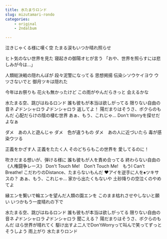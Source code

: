 ```yaml
---
title: 水たまりロンド
slug: mizutamari-rondo
categories:
    - original
    - 2ndalbum

---
```


泣きじゃくる様に嘆く空
たまる涙もいつか晴れ照らせ

ヒト気のない世界を見た
寝起きの御陽オヒが言う
「おや、世界を照らすには悲しみが今は…」

人類総決戦の隠れんぼが
段々泥警になってる
思想掲揚 伝染シソウケイヨウ ウツさないでと
御月ツキは隠れた

今年はお祭りも
花火も無かったけど
この雨がやんだらきっと
会えるかな

水たまる空、跳びはねるロンド
誰も彼もが本当は欲しがってる
限りない自由の音ネ
♪ドンシャロラ ♪ドンシャロラ 返してよ！
陽だまりはそうさ、ボクらのもんだ
心配だらけの陰の棲む世界
あぁ、もう、これじゃ…
Don't Worryを探せだよなぁ

ダメ　あの人と遊んじゃ
ダメ　色が違うもの
ダメ　あの人に近づいたら
毒が感染ウツる

正義をかざす人
正義をたたく人
そのどちらもこの世界を
愛してるのに！

吹きだまる想いが、弾ける様に
誰も彼もが人を責め合ってる
終わらない自由の《人権闘争レース》
Don't Touch Me!　Don't Touch Me!　もうI Can't Breathe!
こだわりのDistance、たまらないもんだ
♥アイを逆手に人を♠ツキサスの？
あぁ、もう、これじゃ…
家から出たくもないや
土砂降りの空泣くのやめてよ

縁エンを繋いで輪エンを望んだ人類の園エンを
このまま枯れさせやしないと願い
いつかもう一度晴れの下で

水たまる空、跳びはねるロンド
誰も彼もが本当は欲しがってる
限りない自由の音ネ
♪ドンシャロラ ♪ドンシャロラ 聞こえる？
陽だまりはそうさ、ボクらのもんだ
ほら世界が晴れてく
駆け出すよ二人でDon'tWorryって叫んで笑ってずっとそうしよう
雨上がり
水たまりロンド